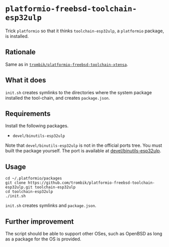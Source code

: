 # `platformio-freebsd-toolchain-esp32ulp`

Trick `platformio` so that it thinks `toolchain-esp32ulp`, a `platformio`
package, is installed.

## Rationale

Same as in
[`trombik/platformio-freebsd-toolchain-xtensa`](https://github.com/trombik/platformio-freebsd-toolchain-xtensa).


## What it does

`init.sh` creates symlinks to the directories where the system package
installed the tool-chain, and creates `package.json`.

## Requirements

Install the following packages.

- `devel/binutils-esp32ulp`

Note that `devel/binutils-esp32ulp` is not in the official ports tree. You
must built the package yourself. The port is available at
[devel/binutils-esp32ulp](https://github.com/trombik/freebsd-ports-binutils-esp32ulp).

## Usage

```console
cd ~/.platformio/packages
git clone https://github.com/trombik/platformio-freebsd-toolchain-esp32ulp.git toolchain-esp32ulp
cd toolchain-esp32ulp
./init.sh
```

`init.sh` creates symlinks and `package.json`.

## Further improvement

The script should be able to support other OSes, such as OpenBSD as long as a
package for the OS is provided.
